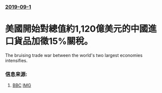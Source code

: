 ### [2019-09-1](/news/2019/09/1/index.md)

##### 
# 美國開始對總值約1,120億美元的中國進口貨品加徵15%關稅。 

The bruising trade war between the world's two largest economies intensifies.


### 信息来源:

1. [BBC](https://www.bbc.co.uk/news/business-49505781) [IMG](https://ichef.bbci.co.uk/news/1024/branded_news/16A47/production/_108534729_gettyimages-1163647675.jpg)
